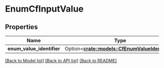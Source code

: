 # EnumCfInputValue

## Properties

Name | Type | Description | Notes
------------ | ------------- | ------------- | -------------
**enum_value_identifier** | Option<[**crate::models::CfEnumValueIdentifier**](CFEnumValueIdentifier.md)> |  | [optional]

[[Back to Model list]](../README.md#documentation-for-models) [[Back to API list]](../README.md#documentation-for-api-endpoints) [[Back to README]](../README.md)


